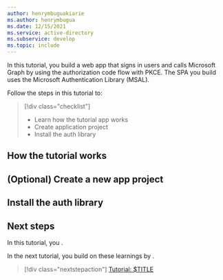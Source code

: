 ```yaml
---
author: henrymbuguakiarie
ms.author: henrymbugua
ms.date: 12/15/2021
ms.service: active-directory
ms.subservice: develop
ms.topic: include
---
```


In this tutorial, you build a web app that signs in users and calls Microsoft Graph by using the authorization code flow with PKCE. The SPA you build uses the Microsoft Authentication Library (MSAL).

Follow the steps in this tutorial to:

> [!div class="checklist"]
>
> - Learn how the tutorial app works
> - Create application project
> - Install the auth library
## How the tutorial works

## (Optional) Create a new app project


## Install the auth library


## Next steps

In this tutorial, you <!-- $TASKS_COMPLETED_AND_LEARNINGS_HERE -->.

In the next tutorial, you build on these learnings by <!-- $TASKS_AND_LEARNINGS_IN_NEXT_TUTORIAL_HERE -->.
> [!div class="nextstepaction"]
> [Tutorial: $TITLE](../../web-app-tutorial-02-prepare-azure-ad.md)
